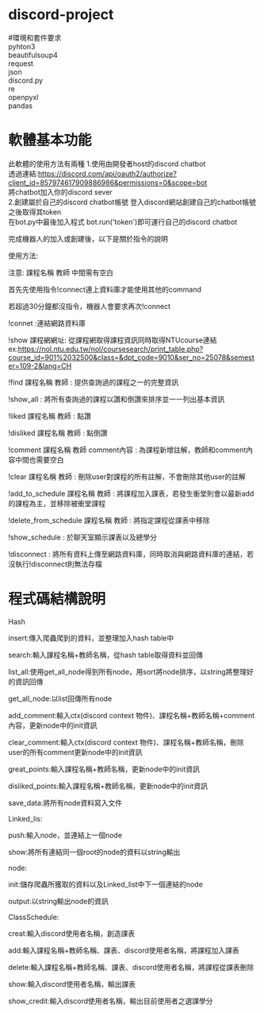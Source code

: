 # discord-project
#環境和套件要求  
pyhton3  
beautifulsoup4  
request  
json  
discord.py   
re  
openpyxl  
pandas  

# 軟體基本功能  
此軟體的使用方法有兩種
1.使用由開發者host的discord chatbot  
  透過連結:https://discord.com/api/oauth2/authorize?client_id=857974617909886986&permissions=0&scope=bot  
  將chatbot加入你的discord sever  
2.創建屬於自己的discord chatbot帳號
  登入discord網站創建自己的chatbot帳號之後取得其token  
  在bot.py中最後加入程式  bot.run('token')即可運行自己的discord chatbot
 
完成機器人的加入或創建後，以下是關於指令的說明 

使用方法:

注意: 課程名稱 教師 中間需有空白

首先先使用指令!connect連上資料庫才能使用其他的command

若超過30分鐘都沒指令，機器人會要求再次!connect

!connet :連結網路資料庫

!show 課程網網址: 從課程網取得課程資訊同時取得NTUcourse連結 ex:https://nol.ntu.edu.tw/nol/coursesearch/print_table.php?course_id=901%2032500&class=&dpt_code=9010&ser_no=25078&semester=109-2&lang=CH

!find  課程名稱 教師 : 提供查詢過的課程之一的完整資訊

!show_all : 將所有查詢過的課程以讚和倒讚來排序並一一列出基本資訊

!liked 課程名稱 教師 : 點讚

!disliked 課程名稱 教師 : 點倒讚

!comment 課程名稱 教師 comment內容 : 為課程新增註解，教師和comment內容中間也需要空白 

!clear 課程名稱 教師 : 刪除user對課程的所有註解，不會刪除其他user的註解

!add_to_schedule 課程名稱 教師 : 將課程加入課表，若發生衝堂則會以最新add的課程為主，並移除被衝堂課程

!delete_from_schedule 課程名稱 教師 : 將指定課程從課表中移除

!show_schedule : 於聊天室顯示課表以及總學分

!disconnect : 將所有資料上傳至網路資料庫，同時取消與網路資料庫的連結，若沒執行!disconnect則無法存檔

# 程式碼結構說明

Hash

  insert:傳入爬蟲爬到的資料，並整理加入hash table中
  
  search:輸入課程名稱+教師名稱，從hash table取得資料並回傳
  
  list_all:使用get_all_node得到所有node，用sort將node排序，以string將整理好的資訊回傳
  
  get_all_node:以list回傳所有node
  
  add_comment:輸入ctx(discord context 物件)、課程名稱+教師名稱+comment內容，更新node中的init資訊
  
  clear_comment:輸入ctx(discord context 物件)、課程名稱+教師名稱，刪除user的所有comment更新node中的init資訊
  
  great_points:輸入課程名稱+教師名稱，更新node中的init資訊
  
  disliked_points:輸入課程名稱+教師名稱，更新node中的init資訊
  
  save_data:將所有node資料寫入文件
  
Linked_lis:

  push:輸入node，並連結上一個node

  show:將所有連結同一個root的node的資料以string輸出

node:

  init:儲存爬蟲所獲取的資料以及Linked_list中下一個連結的node
  
  output:以string輸出node的資訊
 
ClassSchedule:

  creat:輸入discord使用者名稱，創造課表
  
  add:輸入課程名稱+教師名稱、課表、discord使用者名稱，將課程加入課表
  
  delete:輸入課程名稱+教師名稱、課表、discord使用者名稱，將課程從課表刪除
  
  show:輸入discord使用者名稱，輸出課表
  
  show_credit:輸入discord使用者名稱，輸出目前使用者之選課學分

